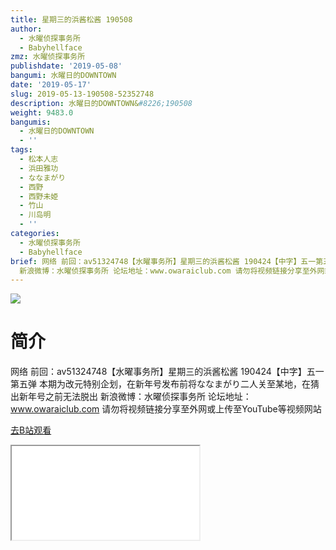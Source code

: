 ```yaml
---
title: 星期三的浜酱松酱 190508
author:
  - 水曜侦探事务所
  - Babyhellface
zmz: 水曜侦探事务所
publishdate: '2019-05-08'
bangumi: 水曜日的DOWNTOWN
date: '2019-05-17'
slug: 2019-05-13-190508-52352748
description: 水曜日的DOWNTOWN&#8226;190508
weight: 9483.0
bangumis:
  - 水曜日的DOWNTOWN
  - ''
tags:
  - 松本人志
  - 浜田雅功
  - ななまがり
  - 西野
  - 西野未姫
  - 竹山
  - 川岛明
  - ''
categories:
  - 水曜侦探事务所
  - Babyhellface
brief: 网络 前回：av51324748【水曜事务所】星期三的浜酱松酱 190424【中字】五一第五弹 本期为改元特别企划，在新年号发布前将ななまがり二人关至某地，在猜出新年号之前无法脱出
  新浪微博：水曜侦探事务所 论坛地址：www.owaraiclub.com 请勿将视频链接分享至外网或上传至YouTube等视频网站
---
```

![](https://raw.githubusercontent.com/tcgriffith/owaraisite/master/static/tmpimg/dc53d7d454759a6be34781b347e558057f5c03c9.jpg.480.jpg)
# 简介  
网络
前回：av51324748【水曜事务所】星期三的浜酱松酱 190424【中字】五一第五弹
本期为改元特别企划，在新年号发布前将ななまがり二人关至某地，在猜出新年号之前无法脱出
新浪微博：水曜侦探事务所    论坛地址：www.owaraiclub.com
请勿将视频链接分享至外网或上传至YouTube等视频网站  

[去B站观看](https://www.bilibili.com/video/av52352748/)
<div class ="resp-container"><iframe class="testiframe" src="//player.bilibili.com/player.html?aid=52352748"", scrolling="no", allowfullscreen="true" > </iframe></div> 
